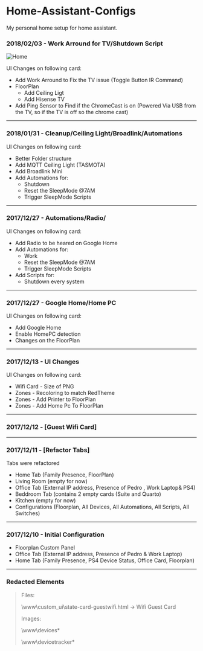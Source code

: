 # Home-Assistant-Configs
My personal home setup for home assistant.

### 2018/02/03 - Work Arround for TV/Shutdown Script
![Home](docs/20180203.gif)

UI Changes on following card:

 - Add Work Arround to Fix the TV issue (Toggle Button IR Command)
 - FloorPlan
	- Add Ceiling Ligt
	- Add Hisense TV
 - Add Ping Sensor to Find if the ChromeCast is on (Powered Via USB from the TV, so if the TV is off so the chrome cast)
------------------------

### 2018/01/31 - Cleanup/Ceiling Light/Broadlink/Automations

UI Changes on following card:

 - Better Folder structure
 - Add MQTT Ceiling Light (TASMOTA)
 - Add Broadlink Mini
 - Add Automations for:
    - Shutdown
	- Reset the SleepMode @7AM
	- Trigger SleepMode Scripts
------------------------
### 2017/12/27 - Automations/Radio/

UI Changes on following card:

 - Add Radio to be heared on Google Home
 - Add Automations for:
    - Work
	- Reset the SleepMode @7AM
	- Trigger SleepMode Scripts
 - Add Scripts for:
    - Shutdown every system
-----------------------

### 2017/12/27 - Google Home/Home PC
UI Changes on following card:

 - Add Google Home
 - Enable HomePC detection
 - Changes on the FloorPlan
-----------------------

### 2017/12/13 - UI Changes	

UI Changes on following card:

 - Wifi Card - Size of PNG
 - Zones - Recoloring to match RedTheme
 - Zones - Add Printer to FloorPlan
 - Zones - Add Home Pc To FloorPlan
-----------------------

### 2017/12/12 - [Guest Wifi Card]

-----------------------
 
### 2017/12/11 - [Refactor Tabs]

Tabs were refactored

 - Home Tab (Family Presence, FloorPlan)
 - Living Room (empty for now)
 - Office Tab (External IP address, Presence of Pedro , Work Laptop& PS4)
 - Beddroom Tab (contains 2 empty cards (Suite and Quarto)
 - Kitchen (empty for now)
 - Configurations (Floorplan, All Devices, All Automations, All Scripts, All Switches)
-----------------------
### 2017/12/10 - Initial Configuration

 - Floorplan Custom Panel 
 - Office Tab (External IP address, Presence of Pedro &  Work Laptop)
 - Home Tab (Family Presence, PS4 Device Status, Office Card, Floorplan)

-----------------------
### Redacted Elements
>  Files:
>  
>  \www\custom_ui\state-card-guestwifi.html -> Wifi Guest Card
>
>  Images:
>  
>  \www\devices\*
>  
>  \www\devicetracker\*
